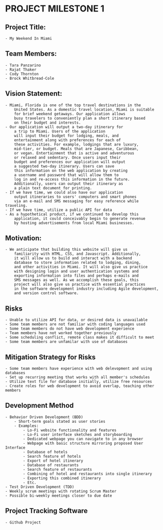 
# PROJECT MILESTONE 1



## Project Title:
	- My Weekend In Miami

## Team Members:
	- Tara Panzarino
	- Rajat Thaker
	- Cody Thornton
	- Brock Whitbread-Cole

## Vision Statement:
	- Miami, Florida is one of the top travel destinations in the
		United States. As a domestic travel location, Miami is suitable
		for brief weekend getaways. Our application allows
		busy travelers to conveniently plan a short itinerary based
		on their budget and interests.
	- Our application will output a two-day itinerary for
		a trip to Miami. Users of the application
		will input their budget for lodging, meals, and
		entertainment along with preferences for each of
		these activities. For example, lodgings that are luxury,
		mid-tier, or budget. Meals that are Japanese, Caribbean,
		or vegan. Entertainment that is active and adventurous
		or relaxed and sedentary. Once users input their
		budget and preferences our application will output
		a suggested two-day itinerary. Users can save
		this information on the web application by creating
		a username and password that will allow them to
		log in and re-access this information in the future.
		Additionally, users can output their itinerary as
		a plain text document for printing.
	- If we have time, we could also have our application
		output itineraries to users' computers and smart phones
		via an e-mail and SMS messaging for easy reference while traveling.
	- If we have time, utilize a public API for data
	- As a hypothetical product, if we continued to develop this
		application, it could conceivably begin to generate revenue
		by hosting advertisements from local Miami businesses.

## Motivation:
	- We anticipate that building this website will give us
		familiarity with HTML, CSS, and Javascript. Additionally,
		it will allow us to build and interact with a backend
		database to store information related to lodging, dining,
		and other activities in Miami. It will also give us practice
		with designing login and user authentication systems and
		exporting information into files and perhaps e-mails and 
		SMS messages as well. As we accomplish these goals, this 
		project will also give us practice with essential practices 
		in the software development industry including Agile development,
		and version control software.

## Risks
	- Unable to utilize API for data, or desired data is unavailable
	- Some team members are not familiar with coding languages used
	- Some team members do not have web development experience
	- Team members have not worked together previously
	- Some scheduling conflict, remote class makes it difficult to meet
	- Some team members are unfamilar with use of databases

## Mitigation Strategy for Risks
	- Some team members have experience with web delevopment and using databases
	- Set up recurring meeting that works with all member's schedules
	- Utilize text file for database initially, utilize free resources
	- Create roles for web development to avoid overlap, teaching other members


## Development Method
	- Behavior Driven Development (BDD)
		- Short-term goals stated as user stories
		- Examples:
			- Lo-Fi website functionality and features
			- Lo-Fi user interface sketches and storyboarding
			- Dedicated webpage you can navigate to in any browser
			- Webpage with basic structure mirroring proposed User Interface
			- Database of hotels
			- Search feature of hotels
			- Export of hotel itinerary
			- Database of restaurants
			- Search feature of restaurants
			- Combining of hotel and restaurants into single itinerary
			- Exporting this combined itinerary
			- Etc.
	- Test Driven Development (TDD)
	- Weekly scrum meetings with rotating Scrum Master
	- Possible bi-weekly meetings closer to due date

## Project Tracking Software
	- Github Project
